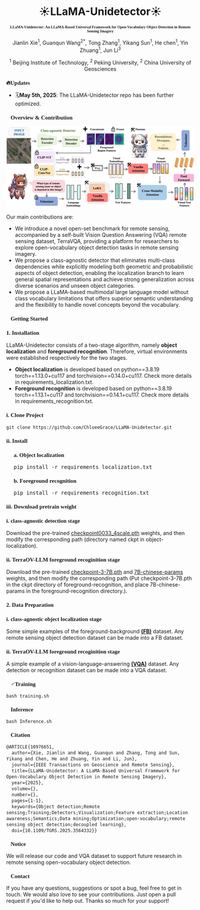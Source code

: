<h1 align="center">☀️LLaMA-Unidetector☀️</h1>

<h3 align="center" style="font-family: 'Times New Roman'; font-size: 10px;">
LLaMA-Unidetector: An LLaMA-Based Universal Framework for Open-Vocabulary Object Detection in Remote Sensing Imagery
</h3>

<p align="center">
Jianlin Xie<sup>1</sup>, Guanqun Wang<sup>2</sup><sup>*</sup>, Tong Zhang<sup>1</sup>, Yikang Sun<sup>1</sup>, He chen<sup>1</sup>, Yin Zhuang<sup>1</sup>, Jun Li<sup>3</sup>
</p>

<p align="center">
<sup>1</sup> Beijing Institute of Technology, <sup>2</sup> Peking University, <sup>2</sup> China University of Geosciences
</p>

<h2 style="font-family: 'Times New Roman'; font-size: 15px;">🔥Updates</h2>

- 🗓️**May 5th, 2025**: The LLaMA-Unidetector repo has been further optimized.

<h2 style="font-family: 'Times New Roman'; font-size: 15px;">🎯Overview & Contribution</h2>

![Example Image](img/method.png)

Our main contributions are:
- We introduce a novel open-set benchmark for remote sensing, accompanied by a self-built Vision Question Answering (VQA) remote sensing dataset, TerraVQA, providing a platform for researchers to explore open-vocabulary object detection tasks in remote sensing imagery.
- We propose a class-agnostic detector that eliminates multi-class dependencies while explicitly modeling both geometric and probabilistic aspects of object detection, enabling the localization branch to learn general spatial representations and achieve strong generalization across diverse scenarios and unseen object categories.
- We propose a LLaMA-based multimodal large language model without class vocabulary limitations that offers superior semantic understanding and the flexibility to handle novel concepts beyond the vocabulary.

<h2 style="font-family: 'Times New Roman'; font-size: 15px;">
🧾Getting Started
</h2>

<h3 style="font-family: 'Times New Roman'; font-size: 15px;">
1. Installation
</h3>

LLaMA-Unidetector consists of a two-stage algorithm, namely **object localization** and **foreground recognition**. Therefore, virtual environments were established respectively for the two stages.
- **Object localization** is developed based on python==3.8.19 torch==1.13.0+cu117 and torchvision==0.14.0+cu117. Check more details in requirements_localization.txt. 
- **Foreground recognition** is developed based on python==3.8.19 torch==1.13.1+cu117 and torchvision==0.14.1+cu117. Check more details in requirements_recognition.txt.

<h3 style="font-family: 'Times New Roman'; font-size: 15px;">
i. Clone Project
</h3>

```
git clone https://github.com/ChloeeGrace/LLaMA-Unidetector.git
```

<h3 style="font-family: 'Times New Roman'; font-size: 15px;">ii. Install</h3>

<ul style="list-style-type: none; padding-left: 20px;">
    <li>
        <h3 style="font-family: 'Times New Roman'; font-size: 15px;">a. Object localization</h3>
        <pre>pip install -r requirements_localization.txt</pre>
    </li>
    <li>
        <h3 style="font-family: 'Times New Roman'; font-size: 15px;">b. Foreground recognition</h3>
        <pre>pip install -r requirements_recognition.txt</pre>
    </li>
</ul>

<h3 style="font-family: 'Times New Roman'; font-size: 15px;">
iii. Download pretrain weight
</h3>

<h3 style="font-family: 'Times New Roman'; font-size: 15px;">
i. class-agnostic detection stage
</h3>

Download the pre-trained [checkpoint0033_4scale.pth](https://drive.usercontent.google.com/download?id=1AwUn5EebmmLBo7njjW_Ng1q9zDrqkNbB&export=download&authuser=0&confirm=t&uuid=310c932c-5d4d-4d53-93ff-0a1d490371d9&at=ALoNOgmhqR4P-8nW4jU6Qbn-Yu5M:1746691948748) weights, and then modify the corresponding path (directory named ckpt in object-localization).

<h3 style="font-family: 'Times New Roman'; font-size: 15px;">
ii. TerraOV-LLM foreground recoginition stage
</h3>

Download the pre-trained [checkpoint-3-7B.pth](https://drive.usercontent.google.com/download?id=1AwUn5EebmmLBo7njjW_Ng1q9zDrqkNbB&export=download&authuser=0&confirm=t&uuid=310c932c-5d4d-4d53-93ff-0a1d490371d9&at=ALoNOgmhqR4P-8nW4jU6Qbn-Yu5M:1746691948748) and [7B-chinese-params](https://drive.usercontent.google.com/download?id=1AwUn5EebmmLBo7njjW_Ng1q9zDrqkNbB&export=download&authuser=0&confirm=t&uuid=310c932c-5d4d-4d53-93ff-0a1d490371d9&at=ALoNOgmhqR4P-8nW4jU6Qbn-Yu5M:1746691948748) weights, and then modify the corresponding path (Put checkpoint-3-7B.pth in the ckpt directory of foreground-recognition, and place 7B-chinese-params in the foreground-recognition directory.).

<h3 style="font-family: 'Times New Roman'; font-size: 15px;">
2. Data Preparation
</h3>

<h3 style="font-family: 'Times New Roman'; font-size: 15px;">
i. class-agnostic object localization stage
</h3>

Some simple examples of the foreground-background [**(FB)**](class%20agnostic%20detection%20dataset/00002.txt) dataset. Any remote sensing object detection dataset can be made into a FB dataset.

<h3 style="font-family: 'Times New Roman'; font-size: 15px;">
ii. TerraOV-LLM foreground recoginition stage
</h3>

A simple example of a vision-language-answering [**(VQA)**](VQA_dataset/AID30_LLAVA_TUNE.json) dataset. Any detection or recognition dataset can be made into a VQA dataset.

<h2 style="font-family: 'Times New Roman'; font-size: 15px;">🏋️‍♂️Training</h2>

```
bash training.sh
```

<h2 style="font-family: 'Times New Roman'; font-size: 15px;">🤖Inference</h2>

```
bash Inference.sh
```
<h2 style="font-family: 'Times New Roman'; font-size: 15px;">🔗Citation</h2>

```
@ARTICLE{10976651,
  author={Xie, Jianlin and Wang, Guanqun and Zhang, Tong and Sun, Yikang and Chen, He and Zhuang, Yin and Li, Jun},
  journal={IEEE Transactions on Geoscience and Remote Sensing}, 
  title={LLaMA-Unidetector: A LLaMA-Based Universal Framework for Open-Vocabulary Object Detection in Remote Sensing Imagery}, 
  year={2025},
  volume={},
  number={},
  pages={1-1},
  keywords={Object detection;Remote sensing;Training;Detectors;Visualization;Feature extraction;Location awareness;Semantics;Data mining;Optimization;open-vocabulary;remote sensing object detection;decoupled learning},
  doi={10.1109/TGRS.2025.3564332}}
```

<h2 style="font-family: 'Times New Roman'; font-size: 15px;">🔔Notice</h2>

We will release our code and VQA dataset to support future research in remote sensing open-vocabulary object detection.

<h2 style="font-family: 'Times New Roman'; font-size: 15px;">📢Contact</h2>

If you have any questions, suggestions or spot a bug, feel free to get in touch. We would also love to see your contributions. Just open a pull request if you'd like to help out. Thanks so much for your support!


